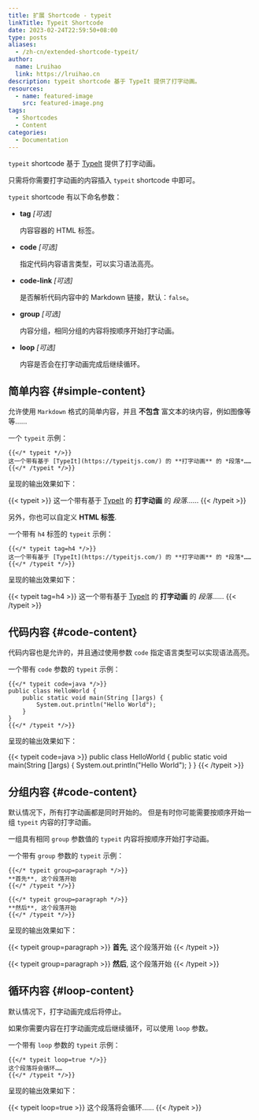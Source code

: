 ```yaml
---
title: 扩展 Shortcode - typeit
linkTitle: Typeit Shortcode
date: 2023-02-24T22:59:50+08:00
type: posts
aliases:
  - /zh-cn/extended-shortcode-typeit/
author:
  name: Lruihao
  link: https://lruihao.cn
description: typeit shortcode 基于 TypeIt 提供了打字动画。
resources:
  - name: featured-image
    src: featured-image.png
tags:
  - Shortcodes
  - Content
categories:
  - Documentation
---
```


`typeit` shortcode 基于 [TypeIt](https://typeitjs.com/) 提供了打字动画。

<!--more-->

只需将你需要打字动画的内容插入 `typeit` shortcode 中即可。

`typeit` shortcode 有以下命名参数：

- **tag** _[可选]_

    内容容器的 HTML 标签。

- **code** _[可选]_

    指定代码内容语言类型，可以实习语法高亮。

- **code-link** _[可选]_

    是否解析代码内容中的 Markdown 链接，默认：`false`。

- **group** _[可选]_

    内容分组，相同分组的内容将按顺序开始打字动画。

- **loop** _[可选]_

    内容是否会在打字动画完成后继续循环。

## 简单内容 {#simple-content}

允许使用 `Markdown` 格式的简单内容，并且 **不包含** 富文本的块内容，例如图像等等……

一个 `typeit` 示例：

```go-html-template
{{</* typeit */>}}
这一个带有基于 [TypeIt](https://typeitjs.com/) 的 **打字动画** 的 *段落*……
{{</* /typeit */>}}
```

呈现的输出效果如下：

{{< typeit >}}
这一个带有基于 [TypeIt](https://typeitjs.com/) 的 **打字动画** 的 _段落_……
{{< /typeit >}}

另外，你也可以自定义 **HTML 标签**.

一个带有 `h4` 标签的 `typeit` 示例：

```go-html-template
{{</* typeit tag=h4 */>}}
这一个带有基于 [TypeIt](https://typeitjs.com/) 的 **打字动画** 的 *段落*……
{{</* /typeit */>}}
```

呈现的输出效果如下：

{{< typeit tag=h4 >}}
这一个带有基于 [TypeIt](https://typeitjs.com/) 的 **打字动画** 的 _段落_……
{{< /typeit >}}

## 代码内容 {#code-content}

代码内容也是允许的，并且通过使用参数 `code` 指定语言类型可以实现语法高亮。

一个带有 `code` 参数的 `typeit` 示例：

```go-html-template
{{</* typeit code=java */>}}
public class HelloWorld {
    public static void main(String []args) {
        System.out.println("Hello World");
    }
}
{{</* /typeit */>}}
```

呈现的输出效果如下：

{{< typeit code=java >}}
public class HelloWorld {
    public static void main(String []args) {
        System.out.println("Hello World");
    }
}
{{< /typeit >}}

## 分组内容 {#code-content}

默认情况下，所有打字动画都是同时开始的。
但是有时你可能需要按顺序开始一组 `typeit` 内容的打字动画。

一组具有相同 `group` 参数值的 `typeit` 内容将按顺序开始打字动画。

一个带有 `group` 参数的 `typeit` 示例：

```go-html-template
{{</* typeit group=paragraph */>}}
**首先**, 这个段落开始
{{</* /typeit */>}}

{{</* typeit group=paragraph */>}}
**然后**, 这个段落开始
{{</* /typeit */>}}
```

呈现的输出效果如下：

{{< typeit group=paragraph >}}
**首先**, 这个段落开始
{{< /typeit >}}

{{< typeit group=paragraph >}}
**然后**, 这个段落开始
{{< /typeit >}}

## 循环内容 {#loop-content}

默认情况下，打字动画完成后将停止。

如果你需要内容在打字动画完成后继续循环，可以使用 `loop` 参数。

一个带有 `loop` 参数的 `typeit` 示例：

```go-html-template
{{</* typeit loop=true */>}}
这个段落将会循环……
{{</* /typeit */>}}
```

呈现的输出效果如下：

{{< typeit loop=true >}}
这个段落将会循环……
{{< /typeit >}}
